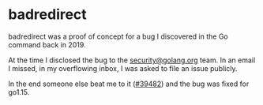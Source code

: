 # badredirect

badredirect was a proof of concept for a bug I discovered in the Go command back in 2019.

At the time I disclosed the bug to the security@golang.org team. In an email I missed, in my overflowing inbox, I was asked to file an issue publicly.

In the end someone else beat me to it ([#39482](https://golang.org/issue/39482)) and the bug was fixed for go1.15.
